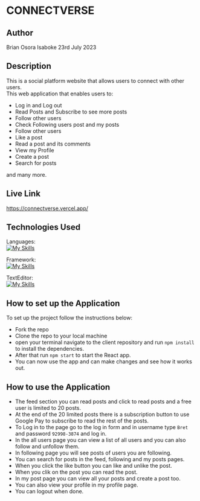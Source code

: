 # CONNECTVERSE

## Author
Brian Osora Isaboke 23rd July 2023

## Description
This is a social platform website that allows users to connect with other users.  
This web application that enables users to:
- Log in and Log out
- Read Posts and Subscribe to see more posts
- Follow other users
- Check Following users post and my posts
- Follow other users
- Like a post
- Read a post and its comments
- View my Profile
- Create a post
- Search for posts
 

 and many more.   

##  Live Link
https://connectverse.vercel.app/

## Technologies Used
Languages:        
[![My Skills](https://skillicons.dev/icons?i=js,html,css)](https://skillicons.dev)

Framework:     
[![My Skills](https://skillicons.dev/icons?i=react)](https://skillicons.dev)

TextEditor:      
[![My Skills](https://skillicons.dev/icons?i=vscode)](https://skillicons.dev)

## How to set up the Application
To set up the project follow the instructions below:

- Fork the repo
- Clone the repo to your local machine
- open your terminal navigate to the  client repository and run ```npm install``` to install the dependencies.
- After that run ```npm start``` to start the React app.
- You can now use the app and can make changes and see how it works out.

## How to use the Application
- The feed section you can read posts and click to read posts and a free user is limited to 20 posts.
- At the end of the 20 limited posts there is a subscription button to use Google Pay to subscribe to read the rest of the posts.
- To Log in to the page go to the log in form and in username type ```Bret``` and password ```92998-3874``` and log in.
- In the all users page you can view a list of all users and you can also follow and unfollow them.
- In following page you will see posts of users you are following.
- You can search for posts in the feed, following and my posts pages.
- When you click the like button you can like and unlike the post.
- When you clik on the post you can read the post.
- In my post page you can view all your posts and create a post too.
- You can also view your profile in my profile page.
- You can logout when done.
